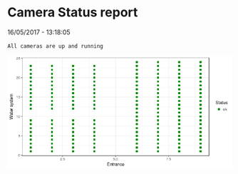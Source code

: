 Camera Status report
================
16/05/2017 - 13:18:05

    All cameras are up and running

![](camreport_files/figure-markdown_github/unnamed-chunk-2-1.png)
